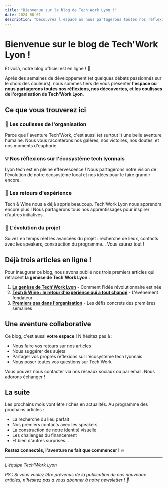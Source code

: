 ```yaml
---
title: "Bienvenue sur le blog de Tech'Work Lyon !"
date: 2024-08-01
description: "Découvrez l'espace où nous partagerons toutes nos réflexions, nos découvertes, et les coulisses de l'organisation de Tech'Work Lyon."
---
```


# Bienvenue sur le blog de Tech'Work Lyon !

Et voilà, notre blog officiel est en ligne ! 🎉

Après des semaines de développement (et quelques débats passionnés sur le choix des couleurs), nous sommes fiers de vous présenter **l'espace où nous partagerons toutes nos réflexions, nos découvertes, et les coulisses de l'organisation de Tech'Work Lyon**.

## Ce que vous trouverez ici

### 📖 **Les coulisses de l'organisation**

Parce que l'aventure Tech'Work, c'est aussi (et surtout !) une belle aventure humaine. Nous vous raconterons nos galères, nos victoires, nos doutes, et nos moments d'euphorie.

### 💡 **Nos réflexions sur l'écosystème tech lyonnais**

Lyon tech est en pleine effervescence ! Nous partagerons notre vision de l'évolution de notre écosystème local et nos idées pour le faire grandir encore.

### 🔧 **Les retours d'expérience**

Tech & Wine nous a déjà appris beaucoup. Tech'Work Lyon nous apprendra encore plus ! Nous partagerons tous nos apprentissages pour inspirer d'autres initiatives.

### 🚀 **L'évolution du projet**

Suivez en temps réel les avancées du projet : recherche de lieux, contacts avec les speakers, construction du programme... Vous saurez tout !

## Déjà trois articles en ligne !

Pour inaugurar ce blog, nous avons publié nos trois premiers articles qui retracent **la genèse de Tech'Work Lyon** :

1. **[La genèse de Tech'Work Lyon](/blog/genese-techwork-lyon)** - Comment l'idée révolutionnaire est née
2. **[Tech & Wine : le retour d'expérience qui a tout changé](/blog/tech-wine-retour-experience)** - L'événement fondateur
3. **[Premiers pas dans l'organisation](/blog/premiers-pas-organisation)** - Les défis concrets des premières semaines

## Une aventure collaborative

Ce blog, c'est aussi **votre espace** ! N'hésitez pas à :

-   Nous faire vos retours sur nos articles
-   Nous suggérer des sujets
-   Partager vos propres réflexions sur l'écosystème tech lyonnais
-   Nous poser toutes vos questions sur Tech'Work

Vous pouvez nous contacter via nos réseaux sociaux ou par email. Nous adorons échanger !

## La suite

Les prochains mois vont être riches en actualités. Au programme des prochains articles :

-   La recherche du lieu parfait
-   Nos premiers contacts avec les speakers
-   La construction de notre identité visuelle
-   Les challenges du financement
-   Et bien d'autres surprises...

**Restez connectés, l'aventure ne fait que commencer !** 🔥

---

_L'équipe Tech'Work Lyon_

_PS : Si vous voulez être prévenus de la publication de nos nouveaux articles, n'hésitez pas à vous abonner à notre newsletter ! 📩_
